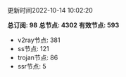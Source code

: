 更新时间2022-10-14 10:02:20

**总订阅: 98**
**总节点: 4302**
**有效节点: 593**
- v2ray节点: 381
- ss节点: 121
- trojan节点: 86
- ssr节点: 5
